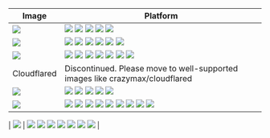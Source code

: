 | Image                                                                                                                                                                                                         | Platform                                                                                                                                                                                                                                                                                                                                                                                                                                                                                             |
| ------------------------------------------------------------------------------------------------------------------------------------------------------------------------------------------------------------- | ---------------------------------------------------------------------------------------------------------------------------------------------------------------------------------------------------------------------------------------------------------------------------------------------------------------------------------------------------------------------------------------------------------------------------------------------------------------------------------------------------- |
| [![](https://github.com/justin-himself/docker-autobuild/actions/workflows/wordpress-extended.yml/badge.svg)](https://github.com/justin-himself/docker-autobuild/tree/master/wordpress-extended)               | ![](https://img.shields.io/badge/ARCH-x86_64-red) ![](https://img.shields.io/badge/ARCH-ARM_64-ff69b4) ![](https://img.shields.io/badge/ARCH-PowerPC_64_le-blueviolet) ![](https://img.shields.io/badge/ARCH-IBM_Z-blue) ![](https://img.shields.io/badge/ARCH-mips64le-lightgrey)                                                                                                                                                                                                                   |
| [![](https://github.com/justin-himself/docker-autobuild/actions/workflows/sftp.yml/badge.svg)](https://github.com/justin-himself/docker-autobuild/tree/master/sftp)                                           | ![](https://img.shields.io/badge/ARCH-x86-9cf) ![](https://img.shields.io/badge/ARCH-x86_64-red) ![](https://img.shields.io/badge/ARCH-ARM_64-ff69b4) ![](https://img.shields.io/badge/ARCH-ARM_v7-yellow) ![](https://img.shields.io/badge/ARCH-PowerPC_64_le-blueviolet) ![](https://img.shields.io/badge/ARCH-IBM_Z-blue)                                                                                                                                                                         |
| [![](https://github.com/justin-himself/docker-autobuild/actions/workflows/sspanel-uim.yml/badge.svg)](https://github.com/justin-himself/docker-autobuild/tree/master/sspanel-uim)                             | ![](https://img.shields.io/badge/ARCH-x86-9cf) ![](https://img.shields.io/badge/ARCH-x86_64-red) ![](https://img.shields.io/badge/ARCH-ARM_64-ff69b4) ![](https://img.shields.io/badge/ARCH-ARM_v7-yellow) ![](https://img.shields.io/badge/ARCH-ARM_v6-green) ![](https://img.shields.io/badge/ARCH-PowerPC_64_le-blueviolet) ![](https://img.shields.io/badge/ARCH-IBM_Z-blue)                                                                                                                     |
| Cloudflared                                                                                                                                                                                                   | Discontinued. Please move to well-supported images like crazymax/cloudflared                                                                                                                                                                                                                                                                                                                                                                                                                         |
| [![](https://github.com/justin-himself/docker-autobuild/actions/workflows/rtsp-simple-server-ffmpeg.yml/badge.svg)](https://github.com/justin-himself/docker-autobuild/tree/master/rtsp-simple-server-ffmpeg) | ![](https://img.shields.io/badge/ARCH-x86-9cf) ![](https://img.shields.io/badge/ARCH-x86_64-red) ![](https://img.shields.io/badge/ARCH-ARM_64-ff69b4) ![](https://img.shields.io/badge/ARCH-ARM_v7-yellow) ![](https://img.shields.io/badge/ARCH-ARM_v6-green)                                                                                                                                                                                                                                       |
| [![](https://github.com/justin-himself/docker-autobuild/actions/workflows/p910nd.yml/badge.svg)](https://github.com/justin-himself/docker-autobuild/tree/master/p910nd)                                       | ![](https://img.shields.io/badge/ARCH-x86-9cf) ![](https://img.shields.io/badge/ARCH-x86_64-red) ![](https://img.shields.io/badge/ARCH-ARM_64-ff69b4) ![](https://img.shields.io/badge/ARCH-ARM_v7-yellow) ![](https://img.shields.io/badge/ARCH-ARM_v6-green) ![](https://img.shields.io/badge/ARCH-ARM_v5-yellowgreen) ![](https://img.shields.io/badge/ARCH-PowerPC_64_le-blueviolet) ![](https://img.shields.io/badge/ARCH-IBM_Z-blue) ![](https://img.shields.io/badge/ARCH-mips64le-lightgrey) |

| [![](https://github.com/justin-himself/docker-autobuild/actions/workflows/tor-privoxy.yml/badge.svg)](https://github.com/justin-himself/docker-autobuild/tree/master/tor-privoxy) | ![](https://img.shields.io/badge/ARCH-x86-9cf) ![](https://img.shields.io/badge/ARCH-x86_64-red) ![](https://img.shields.io/badge/ARCH-ARM_64-ff69b4) ![](https://img.shields.io/badge/ARCH-ARM_v7-yellow) ![](https://img.shields.io/badge/ARCH-ARM_v6-green) ![](https://img.shields.io/badge/ARCH-PowerPC_64_le-blueviolet) ![](https://img.shields.io/badge/ARCH-IBM_Z-blue) |

